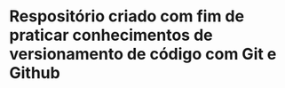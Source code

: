 # Respositório criado com fim de praticar conhecimentos de versionamento de código com Git e Github
